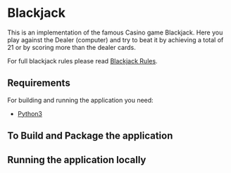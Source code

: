 # Blackjack

This is an implementation of the famous Casino game Blackjack. Here you play against the Dealer
(computer) and try to beat it by achieving a total of 21 or by scoring more than the dealer 
cards. 

For full blackjack rules please read [Blackjack Rules](https://en.wikipedia.org/wiki/Blackjack).

## Requirements

For building and running the application you need:

- [Python3](https://www.python.org/downloads/)

## To Build and Package the application


## Running the application locally
